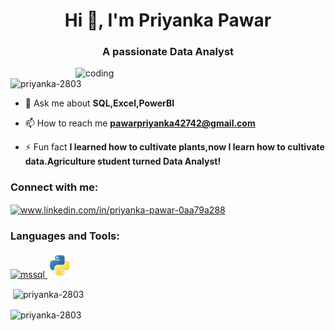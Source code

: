 <h1 align="center">Hi 👋, I'm Priyanka Pawar</h1>
<h3 align="center">A passionate Data Analyst</h3>
<img align="right" alt="coding" width="400" src="https://cdn.dribbble.com/users/2704414/screenshots/7466903/media/b08ab576316bd4582fef189f471cd9e5.gif">


<p align="left"> <img src="https://komarev.com/ghpvc/?username=priyanka-2803&label=Profile%20views&color=0e75b6&style=flat" alt="priyanka-2803" /> </p>

- 💬 Ask me about **SQL,Excel,PowerBI**

- 📫 How to reach me **pawarpriyanka42742@gmail.com**

- ⚡ Fun fact **I learned how to cultivate plants,now I learn how to cultivate data.Agriculture student turned Data Analyst!**

<h3 align="left">Connect with me:</h3>
<p align="left">
<a href="www.linkedin.com/in/priyankapawar28" target="blank"><img align="center" src="https://raw.githubusercontent.com/rahuldkjain/github-profile-readme-generator/master/src/images/icons/Social/linked-in-alt.svg" alt="www.linkedin.com/in/priyanka-pawar-0aa79a288" height="30" width="40" /></a>
</p>

<h3 align="left">Languages and Tools:</h3>
<p align="left"> <a href="https://www.microsoft.com/en-us/sql-server" target="_blank" rel="noreferrer"> <img src="https://www.svgrepo.com/show/303229/microsoft-sql-server-logo.svg" alt="mssql" width="40" height="40"/> </a> <a href="https://www.python.org" target="_blank" rel="noreferrer"> <img src="https://raw.githubusercontent.com/devicons/devicon/master/icons/python/python-original.svg" alt="python" width="40" height="40"/> </a> </p>

<p>&nbsp;<img align="center" src="https://github-readme-stats.vercel.app/api?username=priyanka-2803&show_icons=true&locale=en" alt="priyanka-2803" /></p>

<p><img align="center" src="https://github-readme-streak-stats.herokuapp.com/?user=priyanka-2803&" alt="priyanka-2803" /></p>


